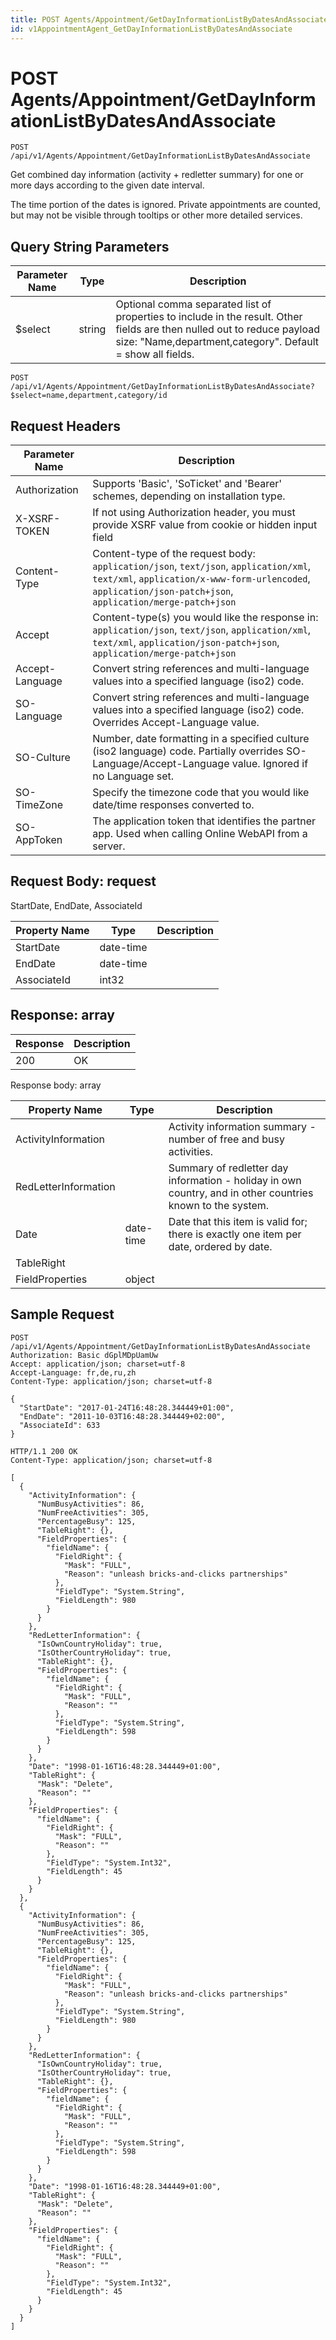 ```yaml
---
title: POST Agents/Appointment/GetDayInformationListByDatesAndAssociate
id: v1AppointmentAgent_GetDayInformationListByDatesAndAssociate
---
```


# POST Agents/Appointment/GetDayInformationListByDatesAndAssociate

```http
POST /api/v1/Agents/Appointment/GetDayInformationListByDatesAndAssociate
```

Get combined day information (activity + redletter summary) for one or more days according to the given date interval.

The time portion of the dates is ignored. Private appointments are counted, but may not be visible through tooltips or other more detailed services.





## Query String Parameters

| Parameter Name | Type |  Description |
|----------------|------|--------------|
| $select | string |  Optional comma separated list of properties to include in the result. Other fields are then nulled out to reduce payload size: "Name,department,category". Default = show all fields. |

```http
POST /api/v1/Agents/Appointment/GetDayInformationListByDatesAndAssociate?$select=name,department,category/id
```


## Request Headers

| Parameter Name | Description |
|----------------|-------------|
| Authorization  | Supports 'Basic', 'SoTicket' and 'Bearer' schemes, depending on installation type. |
| X-XSRF-TOKEN   | If not using Authorization header, you must provide XSRF value from cookie or hidden input field |
| Content-Type | Content-type of the request body: `application/json`, `text/json`, `application/xml`, `text/xml`, `application/x-www-form-urlencoded`, `application/json-patch+json`, `application/merge-patch+json` |
| Accept         | Content-type(s) you would like the response in: `application/json`, `text/json`, `application/xml`, `text/xml`, `application/json-patch+json`, `application/merge-patch+json` |
| Accept-Language | Convert string references and multi-language values into a specified language (iso2) code. |
| SO-Language | Convert string references and multi-language values into a specified language (iso2) code. Overrides Accept-Language value. |
| SO-Culture | Number, date formatting in a specified culture (iso2 language) code. Partially overrides SO-Language/Accept-Language value. Ignored if no Language set. |
| SO-TimeZone | Specify the timezone code that you would like date/time responses converted to. |
| SO-AppToken | The application token that identifies the partner app. Used when calling Online WebAPI from a server. |

## Request Body: request  

StartDate, EndDate, AssociateId 

| Property Name | Type |  Description |
|----------------|------|--------------|
| StartDate | date-time |  |
| EndDate | date-time |  |
| AssociateId | int32 |  |


## Response: array



| Response | Description |
|----------------|-------------|
| 200 | OK |

Response body: array

| Property Name | Type |  Description |
|----------------|------|--------------|
| ActivityInformation |  | Activity information summary - number of free and busy activities. |
| RedLetterInformation |  | Summary of redletter day information - holiday in own country, and in other countries known to the system. |
| Date | date-time | Date that this item is valid for; there is exactly one item per date, ordered by date. |
| TableRight |  |  |
| FieldProperties | object |  |

## Sample Request

```http!
POST /api/v1/Agents/Appointment/GetDayInformationListByDatesAndAssociate
Authorization: Basic dGplMDpUamUw
Accept: application/json; charset=utf-8
Accept-Language: fr,de,ru,zh
Content-Type: application/json; charset=utf-8

{
  "StartDate": "2017-01-24T16:48:28.344449+01:00",
  "EndDate": "2011-10-03T16:48:28.344449+02:00",
  "AssociateId": 633
}
```

```http_
HTTP/1.1 200 OK
Content-Type: application/json; charset=utf-8

[
  {
    "ActivityInformation": {
      "NumBusyActivities": 86,
      "NumFreeActivities": 305,
      "PercentageBusy": 125,
      "TableRight": {},
      "FieldProperties": {
        "fieldName": {
          "FieldRight": {
            "Mask": "FULL",
            "Reason": "unleash bricks-and-clicks partnerships"
          },
          "FieldType": "System.String",
          "FieldLength": 980
        }
      }
    },
    "RedLetterInformation": {
      "IsOwnCountryHoliday": true,
      "IsOtherCountryHoliday": true,
      "TableRight": {},
      "FieldProperties": {
        "fieldName": {
          "FieldRight": {
            "Mask": "FULL",
            "Reason": ""
          },
          "FieldType": "System.String",
          "FieldLength": 598
        }
      }
    },
    "Date": "1998-01-16T16:48:28.344449+01:00",
    "TableRight": {
      "Mask": "Delete",
      "Reason": ""
    },
    "FieldProperties": {
      "fieldName": {
        "FieldRight": {
          "Mask": "FULL",
          "Reason": ""
        },
        "FieldType": "System.Int32",
        "FieldLength": 45
      }
    }
  },
  {
    "ActivityInformation": {
      "NumBusyActivities": 86,
      "NumFreeActivities": 305,
      "PercentageBusy": 125,
      "TableRight": {},
      "FieldProperties": {
        "fieldName": {
          "FieldRight": {
            "Mask": "FULL",
            "Reason": "unleash bricks-and-clicks partnerships"
          },
          "FieldType": "System.String",
          "FieldLength": 980
        }
      }
    },
    "RedLetterInformation": {
      "IsOwnCountryHoliday": true,
      "IsOtherCountryHoliday": true,
      "TableRight": {},
      "FieldProperties": {
        "fieldName": {
          "FieldRight": {
            "Mask": "FULL",
            "Reason": ""
          },
          "FieldType": "System.String",
          "FieldLength": 598
        }
      }
    },
    "Date": "1998-01-16T16:48:28.344449+01:00",
    "TableRight": {
      "Mask": "Delete",
      "Reason": ""
    },
    "FieldProperties": {
      "fieldName": {
        "FieldRight": {
          "Mask": "FULL",
          "Reason": ""
        },
        "FieldType": "System.Int32",
        "FieldLength": 45
      }
    }
  }
]
```